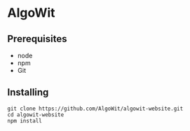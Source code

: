 # AlgoWit

## Prerequisites

  - node
  - npm
  - Git

## Installing

```
git clone https://github.com/AlgoWit/algowit-website.git
cd algowit-website
npm install
```



